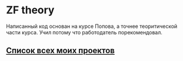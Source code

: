 # ZF theory

Написанный код основан на курсе Попова, а точнее теоритической части курса. Учил потому что работодатель порекомендовал.


## [Список всех моих проектов][ListAllMyProject]

[ListAllMyProject]:<https://github.com/iebrosalin/all_public_projects>

